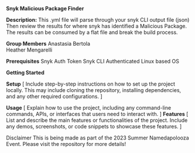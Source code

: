 **Snyk Malicious Package Finder**

**Description:**
This .yml file will parse through your snyk CLI output file (json)
Then review the results for where snyk has identified a Malicious Package.  
The results can be consumed by a flat file and break the build process.  

**Group Members**
Anastasia Bertola <br>
Heather Mengarelli

**Prerequisites**
Snyk Auth Token
Snyk CLI Authenticated
Linux based OS 

**Getting Started**

**Setup**
[ Include step-by-step instructions on how to set up the project locally. This may include cloning the repository, installing dependencies, and any other required configurations. ]

**Usage**
[ Explain how to use the project, including any command-line commands, APIs, or interfaces that users need to interact with. ]
**Features**
[ List and describe the main features or functionalities of the project. Include any demos, screenshots, or code snippets to showcase these features. ]

Disclaimer
This is being made as part of the 2023 Summer Namedapolooza Event. Please visit the repository for more details!

